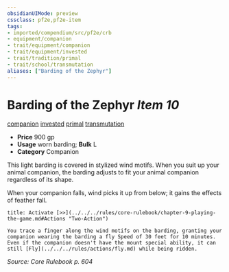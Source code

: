 ```yaml
---
obsidianUIMode: preview
cssclass: pf2e,pf2e-item
tags:
- imported/compendium/src/pf2e/crb
- equipment/companion
- trait/equipment/companion
- trait/equipment/invested
- trait/tradition/primal
- trait/school/transmutation
aliases: ["Barding of the Zephyr"]
---
```

# Barding of the Zephyr *Item 10*  
[companion](companion.md)  [invested](invested.md)  [primal](primal.md)  [transmutation](transmutation.md)  

- **Price** 900 gp
- **Usage** worn barding; **Bulk** L
- **Category** Companion

This light barding is covered in stylized wind motifs. When you suit up your animal companion, the barding adjusts to fit your animal companion regardless of its shape.

When your companion falls, wind picks it up from below; it gains the effects of feather fall.

```ad-embed-ability
title: Activate [>>](../../../rules/core-rulebook/chapter-9-playing-the-game.md#Actions "Two-Action")

You trace a finger along the wind motifs on the barding, granting your companion wearing the barding a fly Speed of 30 feet for 10 minutes. Even if the companion doesn't have the mount special ability, it can still [Fly](../../../rules/actions/fly.md) while being ridden.
```

*Source: Core Rulebook p. 604*
